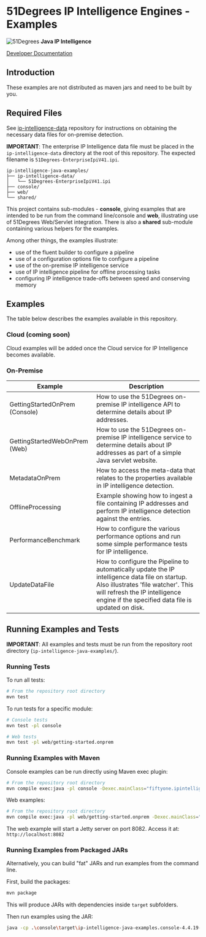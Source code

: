 # 51Degrees IP Intelligence Engines - Examples

![51Degrees](https://51degrees.com/img/logo.png?utm_source=github&utm_medium=repository&utm_content=readme_main&utm_campaign=java-open-source "Data rewards the curious") **Java IP Intelligence**

[Developer Documentation](https://51degrees.com/ip-intelligence-java/index.html?utm_source=github&utm_medium=repository&utm_content=documentation&utm_campaign=java-open-source "developer documentation")

## Introduction

These examples are not distributed as maven jars and need to be built by you.

## Required Files

See [ip-intelligence-data](https://github.com/51Degrees/ip-intelligence-data/)
repository for instructions on obtaining the necessary data files for on-premise detection.

**IMPORTANT**: The enterprise IP Intelligence data file must be placed in the `ip-intelligence-data`
directory at the root of this repository. The expected filename is `51Degrees-EnterpriseIpiV41.ipi`.

```
ip-intelligence-java-examples/
├── ip-intelligence-data/
│   └── 51Degrees-EnterpriseIpiV41.ipi
├── console/
├── web/
└── shared/
```

This project contains sub-modules - **console**, giving examples that are intended
to be run from the command line/console and **web**, illustrating use
of 51Degrees Web/Servlet integration. There is also a **shared** sub-module
containing various helpers for the examples.

Among other things, the examples illustrate:
- use of the fluent builder to configure a pipeline
- use of a configuration options file to configure a pipeline
- use of the on-premise IP intelligence service
- use of IP intelligence pipeline for offline processing tasks
- configuring IP intelligence trade-offs between speed and conserving memory

## Examples

The table below describes the examples available in this repository.

### Cloud (coming soon)

Cloud examples will be added once the Cloud service for IP Intelligence becomes available.

### On-Premise

| Example                  | Description                                                                                                                                                                                                                    |
|--------------------------|--------------------------------------------------------------------------------------------------------------------------------------------------------------------------------------------------------------------------------|
| GettingStartedOnPrem (Console) | How to use the 51Degrees on-premise IP intelligence API to determine details about IP addresses.                                                                                                                       |
| GettingStartedWebOnPrem (Web)   | How to use the 51Degrees on-premise IP intelligence service to determine details about IP addresses as part of a simple Java servlet website.                                                                         |
| MetadataOnPrem           | How to access the meta-data that relates to the properties available in IP intelligence detection.                                                                                                                             |
| OfflineProcessing        | Example showing how to ingest a file containing IP addresses and perform IP intelligence detection against the entries.                                                                                                        |
| PerformanceBenchmark     | How to configure the various performance options and run some simple performance tests for IP intelligence.                                                                                                                    |
| UpdateDataFile           | How to configure the Pipeline to automatically update the IP intelligence data file on startup. Also illustrates 'file watcher'. This will refresh the IP intelligence engine if the specified data file is updated on disk. |

## Running Examples and Tests

**IMPORTANT**: All examples and tests must be run from the repository root directory (`ip-intelligence-java-examples/`).

### Running Tests

To run all tests:

```bash
# From the repository root directory
mvn test
```

To run tests for a specific module:

```bash
# Console tests
mvn test -pl console

# Web tests
mvn test -pl web/getting-started.onprem
```

### Running Examples with Maven

Console examples can be run directly using Maven exec plugin:

```bash
# From the repository root directory
mvn compile exec:java -pl console -Dexec.mainClass="fiftyone.ipintelligence.examples.console.GettingStartedOnPrem"
```

Web examples:

```bash
# From the repository root directory
mvn compile exec:java -pl web/getting-started.onprem -Dexec.mainClass="fiftyone.ipintelligence.examples.web.GettingStartedWebOnPrem"
```

The web example will start a Jetty server on port 8082. Access it at: `http://localhost:8082`

### Running Examples from Packaged JARs

Alternatively, you can build "fat" JARs and run examples from the command line.

First, build the packages:

```bash
mvn package
```

This will produce JARs with dependencies inside `target` subfolders.

Then run examples using the JAR:

```bash
java -cp .\console\target\ip-intelligence-java-examples.console-4.4.19-jar-with-dependencies.jar fiftyone.ipintelligence.examples.console.OfflineProcessing
```
